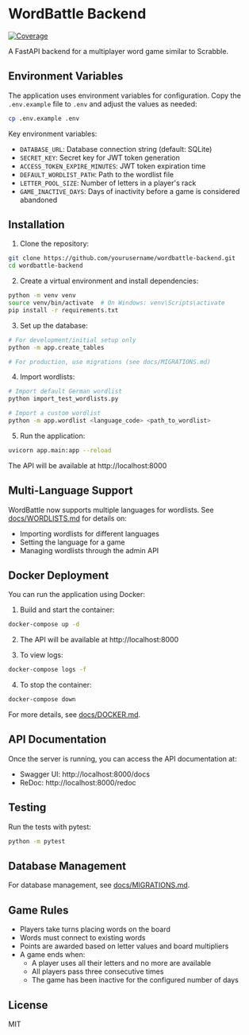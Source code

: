 # WordBattle Backend

[![Coverage](https://img.shields.io/badge/coverage-83%25-green.svg)](https://github.com/yourusername/wordbattle-backend)

A FastAPI backend for a multiplayer word game similar to Scrabble.

## Environment Variables

The application uses environment variables for configuration. Copy the `.env.example` file to `.env` and adjust the values as needed:

```bash
cp .env.example .env
```

Key environment variables:

- `DATABASE_URL`: Database connection string (default: SQLite)
- `SECRET_KEY`: Secret key for JWT token generation
- `ACCESS_TOKEN_EXPIRE_MINUTES`: JWT token expiration time
- `DEFAULT_WORDLIST_PATH`: Path to the wordlist file
- `LETTER_POOL_SIZE`: Number of letters in a player's rack
- `GAME_INACTIVE_DAYS`: Days of inactivity before a game is considered abandoned

## Installation

1. Clone the repository:

```bash
git clone https://github.com/yourusername/wordbattle-backend.git
cd wordbattle-backend
```

2. Create a virtual environment and install dependencies:

```bash
python -m venv venv
source venv/bin/activate  # On Windows: venv\Scripts\activate
pip install -r requirements.txt
```

3. Set up the database:

```bash
# For development/initial setup only
python -m app.create_tables

# For production, use migrations (see docs/MIGRATIONS.md)
```

4. Import wordlists:

```bash
# Import default German wordlist
python import_test_wordlists.py

# Import a custom wordlist
python -m app.wordlist <language_code> <path_to_wordlist>
```

5. Run the application:

```bash
uvicorn app.main:app --reload
```

The API will be available at http://localhost:8000

## Multi-Language Support

WordBattle now supports multiple languages for wordlists. See [docs/WORDLISTS.md](docs/WORDLISTS.md) for details on:

- Importing wordlists for different languages
- Setting the language for a game
- Managing wordlists through the admin API

## Docker Deployment

You can run the application using Docker:

1. Build and start the container:

```bash
docker-compose up -d
```

2. The API will be available at http://localhost:8000

3. To view logs:

```bash
docker-compose logs -f
```

4. To stop the container:

```bash
docker-compose down
```

For more details, see [docs/DOCKER.md](docs/DOCKER.md).

## API Documentation

Once the server is running, you can access the API documentation at:
- Swagger UI: http://localhost:8000/docs
- ReDoc: http://localhost:8000/redoc

## Testing

Run the tests with pytest:

```bash
python -m pytest
```

## Database Management

For database management, see [docs/MIGRATIONS.md](docs/MIGRATIONS.md).

## Game Rules

- Players take turns placing words on the board
- Words must connect to existing words
- Points are awarded based on letter values and board multipliers
- A game ends when:
  - A player uses all their letters and no more are available
  - All players pass three consecutive times
  - The game has been inactive for the configured number of days

## License

MIT